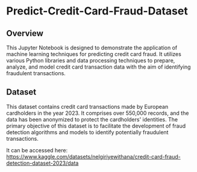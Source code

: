# Predict-Credit-Card-Fraud-Dataset

## Overview
This Jupyter Notebook is designed to demonstrate the application of machine learning techniques for predicting credit card fraud. It utilizes various Python libraries and data processing techniques to prepare, analyze, and model credit card transaction data with the aim of identifying fraudulent transactions.

## Dataset
This dataset contains credit card transactions made by European cardholders in the year 2023. It comprises over 550,000 records, and the data has been anonymized to protect the cardholders' identities. The primary objective of this dataset is to facilitate the development of fraud detection algorithms and models to identify potentially fraudulent transactions.

It can be accessed here: https://www.kaggle.com/datasets/nelgiriyewithana/credit-card-fraud-detection-dataset-2023/data
